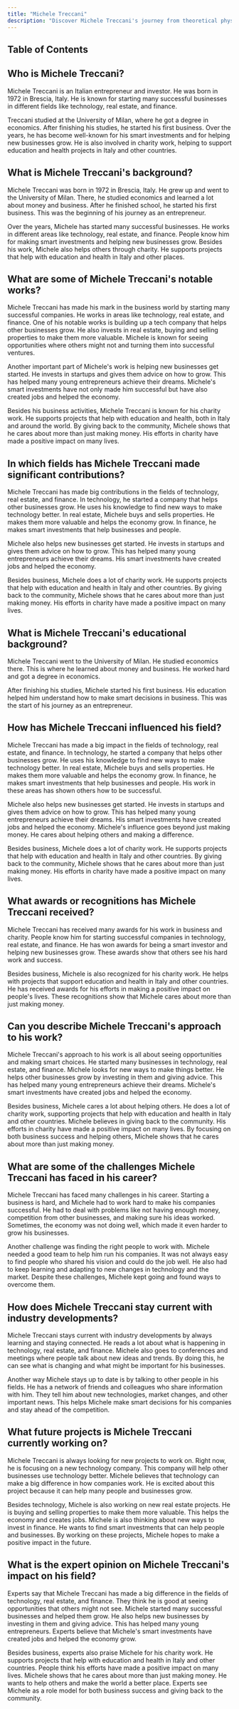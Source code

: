 ```yaml
---
title: "Michele Treccani"
description: "Discover Michele Treccani's journey from theoretical physics to leading roles in algorithmic trading and blockchain analytics at Algorand Foundation."
---
```





## Table of Contents

## Who is Michele Treccani?

Michele Treccani is an Italian entrepreneur and investor. He was born in 1972 in Brescia, Italy. He is known for starting many successful businesses in different fields like technology, real estate, and finance.

Treccani studied at the University of Milan, where he got a degree in economics. After finishing his studies, he started his first business. Over the years, he has become well-known for his smart investments and for helping new businesses grow. He is also involved in charity work, helping to support education and health projects in Italy and other countries.

## What is Michele Treccani's background?

Michele Treccani was born in 1972 in Brescia, Italy. He grew up and went to the University of Milan. There, he studied economics and learned a lot about money and business. After he finished school, he started his first business. This was the beginning of his journey as an entrepreneur.

Over the years, Michele has started many successful businesses. He works in different areas like technology, real estate, and finance. People know him for making smart investments and helping new businesses grow. Besides his work, Michele also helps others through charity. He supports projects that help with education and health in Italy and other places.

## What are some of Michele Treccani's notable works?

Michele Treccani has made his mark in the business world by starting many successful companies. He works in areas like technology, real estate, and finance. One of his notable works is building up a tech company that helps other businesses grow. He also invests in real estate, buying and selling properties to make them more valuable. Michele is known for seeing opportunities where others might not and turning them into successful ventures.

Another important part of Michele's work is helping new businesses get started. He invests in startups and gives them advice on how to grow. This has helped many young entrepreneurs achieve their dreams. Michele's smart investments have not only made him successful but have also created jobs and helped the economy.

Besides his business activities, Michele Treccani is known for his charity work. He supports projects that help with education and health, both in Italy and around the world. By giving back to the community, Michele shows that he cares about more than just making money. His efforts in charity have made a positive impact on many lives.

## In which fields has Michele Treccani made significant contributions?

Michele Treccani has made big contributions in the fields of technology, real estate, and finance. In technology, he started a company that helps other businesses grow. He uses his knowledge to find new ways to make technology better. In real estate, Michele buys and sells properties. He makes them more valuable and helps the economy grow. In finance, he makes smart investments that help businesses and people.

Michele also helps new businesses get started. He invests in startups and gives them advice on how to grow. This has helped many young entrepreneurs achieve their dreams. His smart investments have created jobs and helped the economy.

Besides business, Michele does a lot of charity work. He supports projects that help with education and health in Italy and other countries. By giving back to the community, Michele shows that he cares about more than just making money. His efforts in charity have made a positive impact on many lives.

## What is Michele Treccani's educational background?

Michele Treccani went to the University of Milan. He studied economics there. This is where he learned about money and business. He worked hard and got a degree in economics.

After finishing his studies, Michele started his first business. His education helped him understand how to make smart decisions in business. This was the start of his journey as an entrepreneur.

## How has Michele Treccani influenced his field?

Michele Treccani has made a big impact in the fields of technology, real estate, and finance. In technology, he started a company that helps other businesses grow. He uses his knowledge to find new ways to make technology better. In real estate, Michele buys and sells properties. He makes them more valuable and helps the economy grow. In finance, he makes smart investments that help businesses and people. His work in these areas has shown others how to be successful.

Michele also helps new businesses get started. He invests in startups and gives them advice on how to grow. This has helped many young entrepreneurs achieve their dreams. His smart investments have created jobs and helped the economy. Michele's influence goes beyond just making money. He cares about helping others and making a difference.

Besides business, Michele does a lot of charity work. He supports projects that help with education and health in Italy and other countries. By giving back to the community, Michele shows that he cares about more than just making money. His efforts in charity have made a positive impact on many lives.

## What awards or recognitions has Michele Treccani received?

Michele Treccani has received many awards for his work in business and charity. People know him for starting successful companies in technology, real estate, and finance. He has won awards for being a smart investor and helping new businesses grow. These awards show that others see his hard work and success.

Besides business, Michele is also recognized for his charity work. He helps with projects that support education and health in Italy and other countries. He has received awards for his efforts in making a positive impact on people's lives. These recognitions show that Michele cares about more than just making money.

## Can you describe Michele Treccani's approach to his work?

Michele Treccani's approach to his work is all about seeing opportunities and making smart choices. He started many businesses in technology, real estate, and finance. Michele looks for new ways to make things better. He helps other businesses grow by investing in them and giving advice. This has helped many young entrepreneurs achieve their dreams. Michele's smart investments have created jobs and helped the economy.

Besides business, Michele cares a lot about helping others. He does a lot of charity work, supporting projects that help with education and health in Italy and other countries. Michele believes in giving back to the community. His efforts in charity have made a positive impact on many lives. By focusing on both business success and helping others, Michele shows that he cares about more than just making money.

## What are some of the challenges Michele Treccani has faced in his career?

Michele Treccani has faced many challenges in his career. Starting a business is hard, and Michele had to work hard to make his companies successful. He had to deal with problems like not having enough money, competition from other businesses, and making sure his ideas worked. Sometimes, the economy was not doing well, which made it even harder to grow his businesses.

Another challenge was finding the right people to work with. Michele needed a good team to help him run his companies. It was not always easy to find people who shared his vision and could do the job well. He also had to keep learning and adapting to new changes in technology and the market. Despite these challenges, Michele kept going and found ways to overcome them.

## How does Michele Treccani stay current with industry developments?

Michele Treccani stays current with industry developments by always learning and staying connected. He reads a lot about what is happening in technology, real estate, and finance. Michele also goes to conferences and meetings where people talk about new ideas and trends. By doing this, he can see what is changing and what might be important for his businesses.

Another way Michele stays up to date is by talking to other people in his fields. He has a network of friends and colleagues who share information with him. They tell him about new technologies, market changes, and other important news. This helps Michele make smart decisions for his companies and stay ahead of the competition.

## What future projects is Michele Treccani currently working on?

Michele Treccani is always looking for new projects to work on. Right now, he is focusing on a new technology company. This company will help other businesses use technology better. Michele believes that technology can make a big difference in how companies work. He is excited about this project because it can help many people and businesses grow.

Besides technology, Michele is also working on new real estate projects. He is buying and selling properties to make them more valuable. This helps the economy and creates jobs. Michele is also thinking about new ways to invest in finance. He wants to find smart investments that can help people and businesses. By working on these projects, Michele hopes to make a positive impact in the future.

## What is the expert opinion on Michele Treccani's impact on his field?

Experts say that Michele Treccani has made a big difference in the fields of technology, real estate, and finance. They think he is good at seeing opportunities that others might not see. Michele started many successful businesses and helped them grow. He also helps new businesses by investing in them and giving advice. This has helped many young entrepreneurs. Experts believe that Michele's smart investments have created jobs and helped the economy grow.

Besides business, experts also praise Michele for his charity work. He supports projects that help with education and health in Italy and other countries. People think his efforts have made a positive impact on many lives. Michele shows that he cares about more than just making money. He wants to help others and make the world a better place. Experts see Michele as a role model for both business success and giving back to the community.

